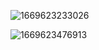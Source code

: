 ![1669623233026](https://user-images.githubusercontent.com/63440757/204226932-3768f63b-ce74-4f49-803c-a696e26ece59.png)

![1669623476913](https://user-images.githubusercontent.com/63440757/204227573-656ae657-71f2-4da7-9263-c58b548c4e2e.png)

